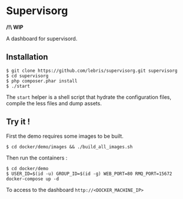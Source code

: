 # Supervisorg

**/!\ WIP**

A dashboard for supervisord.

## Installation

```shell
$ git clone https://github.com/lebris/supervisorg.git supervisorg
$ cd supervisorg
$ php composer.phar install
$ ./start
```

The `start` helper is a shell script that hydrate the configuration files, compile the less files and dump assets.

## Try it !
First the demo requires some images to be built.

```shell
$ cd docker/demo/images && ./build_all_images.sh
```

Then run the containers :
```shell
$ cd docker/demo
$ USER_ID=$(id -u) GROUP_ID=$(id -g) WEB_PORT=80 RMQ_PORT=15672 docker-compose up -d
```

To access to the dashboard `http://<DOCKER_MACHINE_IP>`
